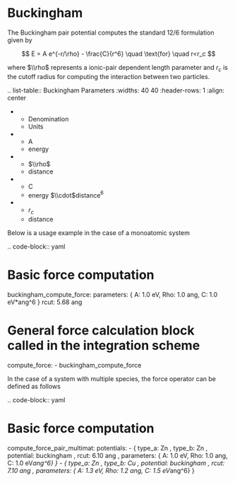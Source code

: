 # **Buckingham**

The Buckingham pair potential computes the standard 12/6 formulation given by

$$
E = A e^{-r/\rho} - \frac{C}{r^6} \quad \text{for} \quad r<r_c
$$

where $\\rho$ represents a ionic-pair dependent length parameter and $r_c$ is the cutoff radius for computing the interaction between two particles.

.. list-table:: Buckingham Parameters
   :widths: 40 40
   :header-rows: 1
   :align: center

   * - Denomination
     - Units
   * - A
     - energy
   * - $\\rho$
     - distance
   * - C
     - energy $\\cdot$distance$^6$
   * - $r_c$
     - distance

Below is a usage example in the case of a monoatomic system

.. code-block:: yaml

   # Basic force computation
   buckingham_compute_force:
     parameters: { A: 1.0 eV, Rho: 1.0 ang, C: 1.0 eV*ang^6 }
     rcut: 5.68 ang
     
   # General force calculation block called in the integration scheme
   compute_force:
     - buckingham_compute_force   

In the case of a system with multiple species, the force operator can be defined as follows

.. code-block:: yaml

   # Basic force computation
   compute_force_pair_multimat:
     potentials:
       - { type_a: Zn , type_b: Zn , potential: buckingham , rcut: 6.10 ang , parameters: { A: 1.0 eV, Rho: 1.0 ang, C: 1.0 eV*ang^6} }
       - { type_a: Zn , type_b: Cu , potential: buckingham , rcut: 7.10 ang , parameters: { A: 1.3 eV, Rho: 1.2 ang, C: 1.5 eV*ang^6} }




